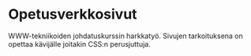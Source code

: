 # Opetusverkkosivut
WWW-tekniikoiden johdatuskurssin harkkatyö. Sivujen tarkoituksena on opettaa kävijälle joitakin CSS:n perusjuttuja.
